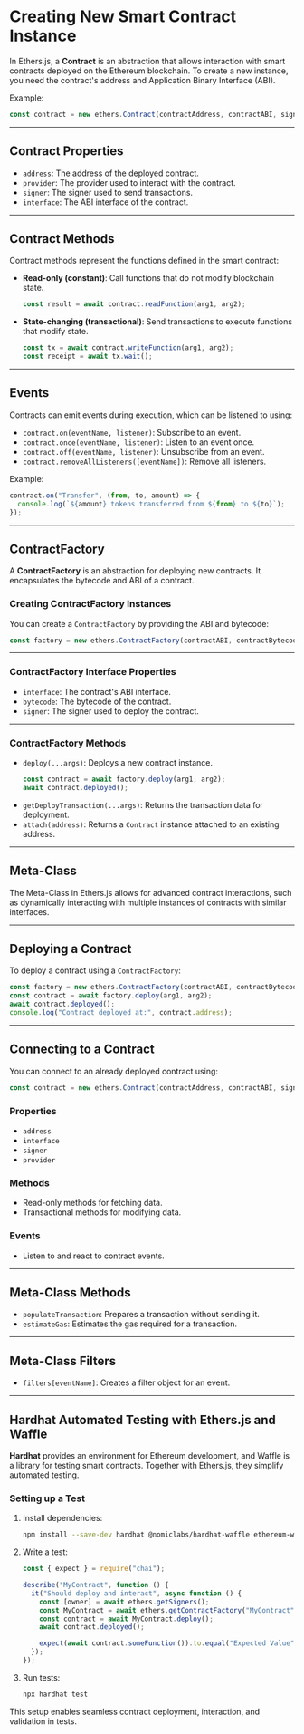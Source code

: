 # Creating New Smart Contract Instance

In Ethers.js, a **Contract** is an abstraction that allows interaction with smart contracts deployed on the Ethereum blockchain. To create a new instance, you need the contract's address and Application Binary Interface (ABI).

Example:
```javascript
const contract = new ethers.Contract(contractAddress, contractABI, signerOrProvider);
```

---

## Contract Properties
- `address`: The address of the deployed contract.
- `provider`: The provider used to interact with the contract.
- `signer`: The signer used to send transactions.
- `interface`: The ABI interface of the contract.

---

## Contract Methods
Contract methods represent the functions defined in the smart contract:
- **Read-only (constant)**: Call functions that do not modify blockchain state.
  ```javascript
  const result = await contract.readFunction(arg1, arg2);
  ```
- **State-changing (transactional)**: Send transactions to execute functions that modify state.
  ```javascript
  const tx = await contract.writeFunction(arg1, arg2);
  const receipt = await tx.wait();
  ```

---

## Events
Contracts can emit events during execution, which can be listened to using:
- `contract.on(eventName, listener)`: Subscribe to an event.
- `contract.once(eventName, listener)`: Listen to an event once.
- `contract.off(eventName, listener)`: Unsubscribe from an event.
- `contract.removeAllListeners([eventName])`: Remove all listeners.

Example:
```javascript
contract.on("Transfer", (from, to, amount) => {
  console.log(`${amount} tokens transferred from ${from} to ${to}`);
});
```

---

## ContractFactory
A **ContractFactory** is an abstraction for deploying new contracts. It encapsulates the bytecode and ABI of a contract.

### Creating ContractFactory Instances
You can create a `ContractFactory` by providing the ABI and bytecode:
```javascript
const factory = new ethers.ContractFactory(contractABI, contractBytecode, signer);
```

---

### ContractFactory Interface Properties
- `interface`: The contract's ABI interface.
- `bytecode`: The bytecode of the contract.
- `signer`: The signer used to deploy the contract.

---

### ContractFactory Methods
- `deploy(...args)`: Deploys a new contract instance.
  ```javascript
  const contract = await factory.deploy(arg1, arg2);
  await contract.deployed();
  ```
- `getDeployTransaction(...args)`: Returns the transaction data for deployment.
- `attach(address)`: Returns a `Contract` instance attached to an existing address.

---

## Meta-Class
The Meta-Class in Ethers.js allows for advanced contract interactions, such as dynamically interacting with multiple instances of contracts with similar interfaces.

---

## Deploying a Contract
To deploy a contract using a `ContractFactory`:
```javascript
const factory = new ethers.ContractFactory(contractABI, contractBytecode, signer);
const contract = await factory.deploy(arg1, arg2);
await contract.deployed();
console.log("Contract deployed at:", contract.address);
```

---

## Connecting to a Contract
You can connect to an already deployed contract using:
```javascript
const contract = new ethers.Contract(contractAddress, contractABI, signerOrProvider);
```

### Properties
- `address`
- `interface`
- `signer`
- `provider`

### Methods
- Read-only methods for fetching data.
- Transactional methods for modifying data.

### Events
- Listen to and react to contract events.

---

## Meta-Class Methods
- `populateTransaction`: Prepares a transaction without sending it.
- `estimateGas`: Estimates the gas required for a transaction.

---

## Meta-Class Filters
- `filters[eventName]`: Creates a filter object for an event.

---

## Hardhat Automated Testing with Ethers.js and Waffle
**Hardhat** provides an environment for Ethereum development, and Waffle is a library for testing smart contracts. Together with Ethers.js, they simplify automated testing.

### Setting up a Test
1. Install dependencies:
   ```bash
   npm install --save-dev hardhat @nomiclabs/hardhat-waffle ethereum-waffle chai ethers
   ```
2. Write a test:
   ```javascript
   const { expect } = require("chai");

   describe("MyContract", function () {
     it("Should deploy and interact", async function () {
       const [owner] = await ethers.getSigners();
       const MyContract = await ethers.getContractFactory("MyContract");
       const contract = await MyContract.deploy();
       await contract.deployed();

       expect(await contract.someFunction()).to.equal("Expected Value");
     });
   });
   ```
3. Run tests:
   ```bash
   npx hardhat test
   ```

This setup enables seamless contract deployment, interaction, and validation in tests.

